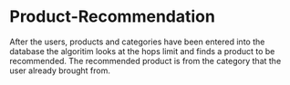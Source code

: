 # Product-Recommendation

After the users, products and categories have been entered into the database the algoritim looks at the hops limit and finds a product to be recommended. The recommended product is from the category that the user already brought from. 
